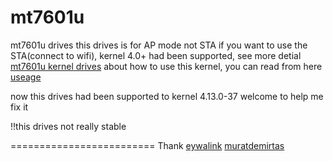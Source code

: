 # mt7601u
mt7601u drives
this drives is for AP mode not STA
if you want to use the STA(connect to wifi), kernel 4.0+ had been supported, see more detial [mt7601u kernel drives](https://github.com/kuba-moo/mt7601u)
about how to use this kernel, you can read from here [useage](https://github.com/muratdemirtas/MT7601u/blob/master/README.MD)

now this drives had been supported to kernel 4.13.0-37
welcome to help me fix it 

!!this drives not really stable

=========================
Thank [eywalink](https://github.com/eywalink/mt7601u) [muratdemirtas](https://github.com/muratdemirtas/MT7601u)
